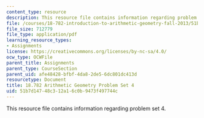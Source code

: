 ```yaml
---
content_type: resource
description: This resource file contains information regarding problem set 4.
file: /courses/18-782-introduction-to-arithmetic-geometry-fall-2013/51b7d14748c312a16c0b9473f497744c_MIT18_782F13_pset4.pdf
file_size: 712779
file_type: application/pdf
learning_resource_types:
- Assignments
license: https://creativecommons.org/licenses/by-nc-sa/4.0/
ocw_type: OCWFile
parent_title: Assignments
parent_type: CourseSection
parent_uid: afe48428-bfbf-4da8-2de5-6dc801dc413d
resourcetype: Document
title: 18.782 Arithmetic Geometry Problem Set 4
uid: 51b7d147-48c3-12a1-6c0b-9473f497744c
---
```

This resource file contains information regarding problem set 4.
